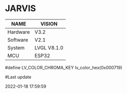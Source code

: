 # JARVIS

| NAME     | VISION      |
|----------|-------------|
| Hardware | V3.2        |
| Software | V2.1        |
| System   | LVGL V8.1.0 |
| MCU      | ESP32       |

#define LV_COLOR_CHROMA_KEY lv_color_hex(0x000719)

#Last update

2022-01-18 17:59:59